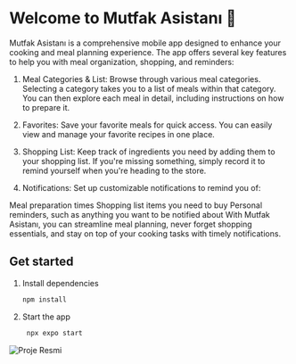 # Welcome to Mutfak Asistanı 👋

Mutfak Asistanı is a comprehensive mobile app designed to enhance your cooking and meal planning experience. The app offers several key features to help you with meal organization, shopping, and reminders:

1. Meal Categories & List: Browse through various meal categories. Selecting a category takes you to a list of meals within that category. You can then explore each meal in detail, including instructions on how to prepare it.

2. Favorites: Save your favorite meals for quick access. You can easily view and manage your favorite recipes in one place.

3. Shopping List: Keep track of ingredients you need by adding them to your shopping list. If you're missing something, simply record it to remind yourself when you're heading to the store.

4. Notifications: Set up customizable notifications to remind you of:

Meal preparation times
Shopping list items you need to buy
Personal reminders, such as anything you want to be notified about
With Mutfak Asistanı, you can streamline meal planning, never forget shopping essentials, and stay on top of your cooking tasks with timely notifications.

## Get started

1. Install dependencies

   ```bash
   npm install
   ```

2. Start the app

   ```bash
    npx expo start
   ```

![Proje Resmi](https://github.com/kullaniciAdi/repoAdi/blob/main/images/logo.png)
